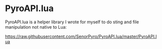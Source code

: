 # PyroAPI.lua
PyroAPI.lua is a helper library I wrote for myself to do sting and file manipulation not native to Lua:

https://raw.githubusercontent.com/SenorPyro/PyroAPI.lua/master/PyroAPI.lua
